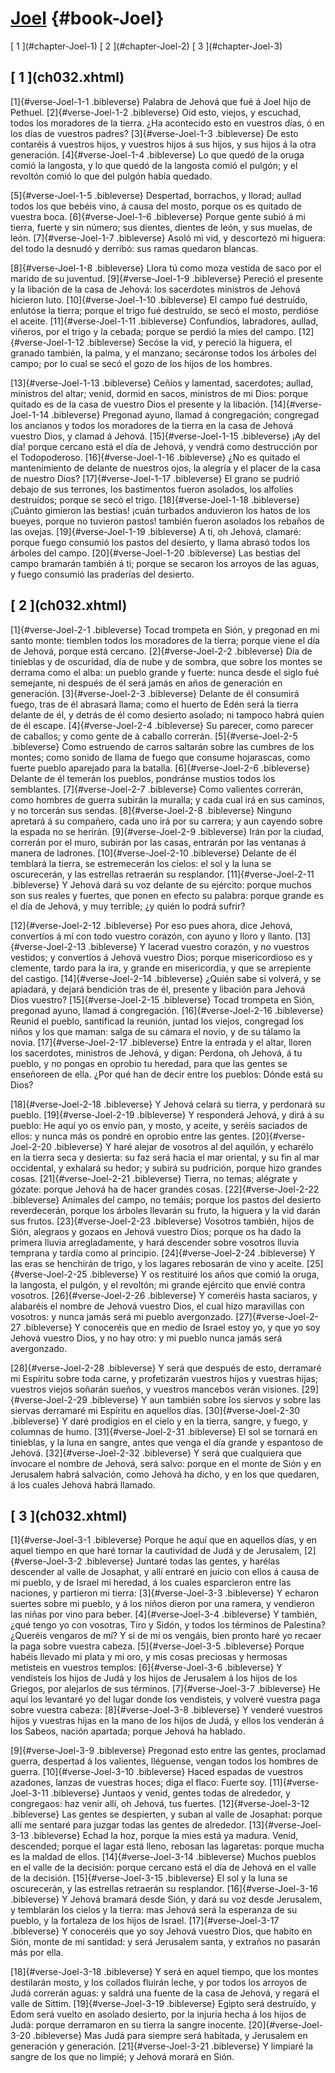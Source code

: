 # [Joel](ch001.xhtml) {#book-Joel}

<div id="chapterlinks-Joel" class="chapterlinks">[&nbsp;1&nbsp;](#chapter-Joel-1) [&nbsp;2&nbsp;](#chapter-Joel-2) [&nbsp;3&nbsp;](#chapter-Joel-3) </div>

<h2 class="chaptertitle">[&nbsp;1&nbsp;](ch032.xhtml)<span><span id="chapter-Joel-1"></span></span></h2>
 
[1]{#verse-Joel-1-1 .bibleverse} Palabra de Jehová que fué á Joel hijo de Pethuel. [2]{#verse-Joel-1-2 .bibleverse} Oid esto, viejos, y escuchad, todos los moradores de la tierra. ¿Ha acontecido esto en vuestros días, ó en los días de vuestros padres? [3]{#verse-Joel-1-3 .bibleverse} De esto contaréis á vuestros hijos, y vuestros hijos á sus hijos, y sus hijos á la otra generación. [4]{#verse-Joel-1-4 .bibleverse} Lo que quedó de la oruga comió la langosta, y lo que quedó de la langosta comió el pulgón; y el revoltón comió lo que del pulgón había quedado.

[5]{#verse-Joel-1-5 .bibleverse} Despertad, borrachos, y llorad; aullad todos los que bebéis vino, á causa del mosto, porque os es quitado de vuestra boca. [6]{#verse-Joel-1-6 .bibleverse} Porque gente subió á mi tierra, fuerte y sin número; sus dientes, dientes de león, y sus muelas, de león. [7]{#verse-Joel-1-7 .bibleverse} Asoló mi vid, y descortezó mi higuera: del todo la desnudó y derribó: sus ramas quedaron blancas.

[8]{#verse-Joel-1-8 .bibleverse} Llora tú como moza vestida de saco por el marido de su juventud. [9]{#verse-Joel-1-9 .bibleverse} Pereció el presente y la libación de la casa de Jehová: los sacerdotes ministros de Jehová hicieron luto. [10]{#verse-Joel-1-10 .bibleverse} El campo fué destruído, enlutóse la tierra; porque el trigo fué destruído, se secó el mosto, perdióse el aceite. [11]{#verse-Joel-1-11 .bibleverse} Confundíos, labradores, aullad, viñeros, por el trigo y la cebada; porque se perdió la mies del campo. [12]{#verse-Joel-1-12 .bibleverse} Secóse la vid, y pereció la higuera, el granado también, la palma, y el manzano; secáronse todos los árboles del campo; por lo cual se secó el gozo de los hijos de los hombres.

[13]{#verse-Joel-1-13 .bibleverse} Ceñíos y lamentad, sacerdotes; aullad, ministros del altar; venid, dormid en sacos, ministros de mi Dios: porque quitado es de la casa de vuestro Dios el presente y la libación. [14]{#verse-Joel-1-14 .bibleverse} Pregonad ayuno, llamad á congregación; congregad los ancianos y todos los moradores de la tierra en la casa de Jehová vuestro Dios, y clamad á Jehová. [15]{#verse-Joel-1-15 .bibleverse} ¡Ay del día! porque cercano está el día de Jehová, y vendrá como destrucción por el Todopoderoso. [16]{#verse-Joel-1-16 .bibleverse} ¿No es quitado el mantenimiento de delante de nuestros ojos, la alegría y el placer de la casa de nuestro Dios? [17]{#verse-Joel-1-17 .bibleverse} El grano se pudrió debajo de sus terrones, los bastimentos fueron asolados, los alfolíes destruídos; porque se secó el trigo. [18]{#verse-Joel-1-18 .bibleverse} ¡Cuánto gimieron las bestias! ¡cuán turbados anduvieron los hatos de los bueyes, porque no tuvieron pastos! también fueron asolados los rebaños de las ovejas. [19]{#verse-Joel-1-19 .bibleverse} A ti, oh Jehová, clamaré: porque fuego consumió los pastos del desierto, y llama abrasó todos los árboles del campo. [20]{#verse-Joel-1-20 .bibleverse} Las bestias del campo bramarán también á ti; porque se secaron los arroyos de las aguas, y fuego consumió las praderías del desierto. 

<h2 class="chaptertitle">[&nbsp;2&nbsp;](ch032.xhtml)<span><span id="chapter-Joel-2"></span></span></h2>
 
[1]{#verse-Joel-2-1 .bibleverse} Tocad trompeta en Sión, y pregonad en mi santo monte: tiemblen todos los moradores de la tierra; porque viene el día de Jehová, porque está cercano. [2]{#verse-Joel-2-2 .bibleverse} Día de tinieblas y de oscuridad, día de nube y de sombra, que sobre los montes se derrama como el alba: un pueblo grande y fuerte: nunca desde el siglo fué semejante, ni después de él será jamás en años de generación en generación. [3]{#verse-Joel-2-3 .bibleverse} Delante de él consumirá fuego, tras de él abrasará llama; como el huerto de Edén será la tierra delante de él, y detrás de él como desierto asolado; ni tampoco habrá quien de él escape. [4]{#verse-Joel-2-4 .bibleverse} Su parecer, como parecer de caballos; y como gente de á caballo correrán. [5]{#verse-Joel-2-5 .bibleverse} Como estruendo de carros saltarán sobre las cumbres de los montes; como sonido de llama de fuego que consume hojarascas, como fuerte pueblo aparejado para la batalla. [6]{#verse-Joel-2-6 .bibleverse} Delante de él temerán los pueblos, pondránse mustios todos los semblantes. [7]{#verse-Joel-2-7 .bibleverse} Como valientes correrán, como hombres de guerra subirán la muralla; y cada cual irá en sus caminos, y no torcerán sus sendas. [8]{#verse-Joel-2-8 .bibleverse} Ninguno apretará á su compañero, cada uno irá por su carrera; y aun cayendo sobre la espada no se herirán. [9]{#verse-Joel-2-9 .bibleverse} Irán por la ciudad, correrán por el muro, subirán por las casas, entrarán por las ventanas á manera de ladrones. [10]{#verse-Joel-2-10 .bibleverse} Delante de él temblará la tierra, se estremecerán los cielos: el sol y la luna se oscurecerán, y las estrellas retraerán su resplandor. [11]{#verse-Joel-2-11 .bibleverse} Y Jehová dará su voz delante de su ejército: porque muchos son sus reales y fuertes, que ponen en efecto su palabra: porque grande es el día de Jehová, y muy terrible; ¿y quién lo podrá sufrir?

[12]{#verse-Joel-2-12 .bibleverse} Por eso pues ahora, dice Jehová, convertíos á mí con todo vuestro corazón, con ayuno y lloro y llanto. [13]{#verse-Joel-2-13 .bibleverse} Y lacerad vuestro corazón, y no vuestros vestidos; y convertíos á Jehová vuestro Dios; porque misericordioso es y clemente, tardo para la ira, y grande en misericordia, y que se arrepiente del castigo. [14]{#verse-Joel-2-14 .bibleverse} ¿Quién sabe si volverá, y se apiadará, y dejará bendición tras de él, presente y libación para Jehová Dios vuestro? [15]{#verse-Joel-2-15 .bibleverse} Tocad trompeta en Sión, pregonad ayuno, llamad á congregación. [16]{#verse-Joel-2-16 .bibleverse} Reunid el pueblo, santificad la reunión, juntad los viejos, congregad los niños y los que maman: salga de su cámara el novio, y de su tálamo la novia. [17]{#verse-Joel-2-17 .bibleverse} Entre la entrada y el altar, lloren los sacerdotes, ministros de Jehová, y digan: Perdona, oh Jehová, á tu pueblo, y no pongas en oprobio tu heredad, para que las gentes se enseñoreen de ella. ¿Por qué han de decir entre los pueblos: Dónde está su Dios?

[18]{#verse-Joel-2-18 .bibleverse} Y Jehová celará su tierra, y perdonará su pueblo. [19]{#verse-Joel-2-19 .bibleverse} Y responderá Jehová, y dirá á su pueblo: He aquí yo os envío pan, y mosto, y aceite, y seréis saciados de ellos: y nunca más os pondré en oprobio entre las gentes. [20]{#verse-Joel-2-20 .bibleverse} Y haré alejar de vosotros al del aquilón, y echarélo en la tierra seca y desierta: su faz será hacia el mar oriental, y su fin al mar occidental, y exhalará su hedor; y subirá su pudrición, porque hizo grandes cosas. [21]{#verse-Joel-2-21 .bibleverse} Tierra, no temas; alégrate y gózate: porque Jehová ha de hacer grandes cosas. [22]{#verse-Joel-2-22 .bibleverse} Animales del campo, no temáis; porque los pastos del desierto reverdecerán, porque los árboles llevarán su fruto, la higuera y la vid darán sus frutos. [23]{#verse-Joel-2-23 .bibleverse} Vosotros también, hijos de Sión, alegraos y gozaos en Jehová vuestro Dios; porque os ha dado la primera lluvia arregladamente, y hará descender sobre vosotros lluvia temprana y tardía como al principio. [24]{#verse-Joel-2-24 .bibleverse} Y las eras se henchirán de trigo, y los lagares rebosarán de vino y aceite. [25]{#verse-Joel-2-25 .bibleverse} Y os restituiré los años que comió la oruga, la langosta, el pulgón, y el revoltón; mi grande ejército que envié contra vosotros. [26]{#verse-Joel-2-26 .bibleverse} Y comeréis hasta saciaros, y alabaréis el nombre de Jehová vuestro Dios, el cual hizo maravillas con vosotros: y nunca jamás será mi pueblo avergonzado. [27]{#verse-Joel-2-27 .bibleverse} Y conoceréis que en medio de Israel estoy yo, y que yo soy Jehová vuestro Dios, y no hay otro: y mi pueblo nunca jamás será avergonzado.

[28]{#verse-Joel-2-28 .bibleverse} Y será que después de esto, derramaré mi Espíritu sobre toda carne, y profetizarán vuestros hijos y vuestras hijas; vuestros viejos soñarán sueños, y vuestros mancebos verán visiones. [29]{#verse-Joel-2-29 .bibleverse} Y aun también sobre los siervos y sobre las siervas derramaré mi Espíritu en aquellos días. [30]{#verse-Joel-2-30 .bibleverse} Y daré prodigios en el cielo y en la tierra, sangre, y fuego, y columnas de humo. [31]{#verse-Joel-2-31 .bibleverse} El sol se tornará en tinieblas, y la luna en sangre, antes que venga el día grande y espantoso de Jehová. [32]{#verse-Joel-2-32 .bibleverse} Y será que cualquiera que invocare el nombre de Jehová, será salvo: porque en el monte de Sión y en Jerusalem habrá salvación, como Jehová ha dicho, y en los que quedaren, á los cuales Jehová habrá llamado. 

<h2 class="chaptertitle">[&nbsp;3&nbsp;](ch032.xhtml)<span><span id="chapter-Joel-3"></span></span></h2>
 
[1]{#verse-Joel-3-1 .bibleverse} Porque he aquí que en aquellos días, y en aquel tiempo en que haré tornar la cautividad de Judá y de Jerusalem, [2]{#verse-Joel-3-2 .bibleverse} Juntaré todas las gentes, y harélas descender al valle de Josaphat, y allí entraré en juicio con ellos á causa de mi pueblo, y de Israel mi heredad, á los cuales esparcieron entre las naciones, y partieron mi tierra: [3]{#verse-Joel-3-3 .bibleverse} Y echaron suertes sobre mi pueblo, y á los niños dieron por una ramera, y vendieron las niñas por vino para beber. [4]{#verse-Joel-3-4 .bibleverse} Y también, ¿qué tengo yo con vosotras, Tiro y Sidón, y todos los términos de Palestina? ¿Queréis vengaros de mí? Y si de mí os vengáis, bien pronto haré yo recaer la paga sobre vuestra cabeza. [5]{#verse-Joel-3-5 .bibleverse} Porque habéis llevado mi plata y mi oro, y mis cosas preciosas y hermosas metisteis en vuestros templos: [6]{#verse-Joel-3-6 .bibleverse} Y vendisteis los hijos de Judá y los hijos de Jerusalem á los hijos de los Griegos, por alejarlos de sus términos. [7]{#verse-Joel-3-7 .bibleverse} He aquí los levantaré yo del lugar donde los vendisteis, y volveré vuestra paga sobre vuestra cabeza: [8]{#verse-Joel-3-8 .bibleverse} Y venderé vuestros hijos y vuestras hijas en la mano de los hijos de Judá, y ellos los venderán á los Sabeos, nación apartada; porque Jehová ha hablado.

[9]{#verse-Joel-3-9 .bibleverse} Pregonad esto entre las gentes, proclamad guerra, despertad á los valientes, lléguense, vengan todos los hombres de guerra. [10]{#verse-Joel-3-10 .bibleverse} Haced espadas de vuestros azadones, lanzas de vuestras hoces; diga el flaco: Fuerte soy. [11]{#verse-Joel-3-11 .bibleverse} Juntaos y venid, gentes todas de alrededor, y congregaos: haz venir allí, oh Jehová, tus fuertes. [12]{#verse-Joel-3-12 .bibleverse} Las gentes se despierten, y suban al valle de Josaphat: porque allí me sentaré para juzgar todas las gentes de alrededor. [13]{#verse-Joel-3-13 .bibleverse} Echad la hoz, porque la mies está ya madura. Venid, descended; porque el lagar está lleno, rebosan las lagaretas: porque mucha es la maldad de ellos. [14]{#verse-Joel-3-14 .bibleverse} Muchos pueblos en el valle de la decisión: porque cercano está el día de Jehová en el valle de la decisión. [15]{#verse-Joel-3-15 .bibleverse} El sol y la luna se oscurecerán, y las estrellas retraerán su resplandor. [16]{#verse-Joel-3-16 .bibleverse} Y Jehová bramará desde Sión, y dará su voz desde Jerusalem, y temblarán los cielos y la tierra: mas Jehová será la esperanza de su pueblo, y la fortaleza de los hijos de Israel. [17]{#verse-Joel-3-17 .bibleverse} Y conoceréis que yo soy Jehová vuestro Dios, que habito en Sión, monte de mi santidad: y será Jerusalem santa, y extraños no pasarán más por ella.

[18]{#verse-Joel-3-18 .bibleverse} Y será en aquel tiempo, que los montes destilarán mosto, y los collados fluirán leche, y por todos los arroyos de Judá correrán aguas: y saldrá una fuente de la casa de Jehová, y regará el valle de Sittim. [19]{#verse-Joel-3-19 .bibleverse} Egipto será destruído, y Edom será vuelto en asolado desierto, por la injuria hecha á los hijos de Judá: porque derramaron en su tierra la sangre inocente. [20]{#verse-Joel-3-20 .bibleverse} Mas Judá para siempre será habitada, y Jerusalem en generación y generación. [21]{#verse-Joel-3-21 .bibleverse} Y limpiaré la sangre de los que no limpié; y Jehová morará en Sión. 